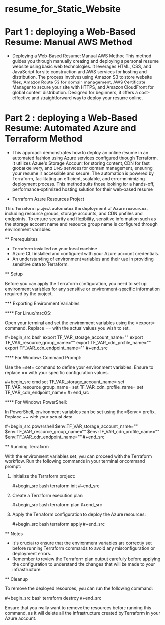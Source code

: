 # resume_for_Static_Website

# Part 1 : deploying a Web-Based Resume: Manual AWS Method

* Deploying a Web-Based Resume: Manual AWS Method
This method guides you through manually creating and deploying a personal resume website using basic web technologies. It leverages HTML, CSS, and JavaScript for site construction and AWS services for hosting and distribution. The process involves using Amazon S3 to store website files, Amazon Route 53 for domain management, AWS Certificate Manager to secure your site with HTTPS, and Amazon CloudFront for global content distribution. Designed for beginners, it offers a cost-effective and straightforward way to deploy your resume online. 

# Part 2 : deploying a Web-Based Resume: Automated Azure and Terraform Method

* This approach demonstrates how to deploy an online resume in an automated fashion using Azure services configured through Terraform. It utilizes Azure's Storage Account for storing content, CDN for fast global delivery, and DNS services for domain management, ensuring your resume is accessible and secure. The automation is powered by Terraform, facilitating an efficient, scalable, and error-minimizing deployment process. This method suits those looking for a hands-off, performance-optimized hosting solution for their web-based resume

* Terraform Azure Resources Project

This Terraform project automates the deployment of Azure resources, including resource groups, storage accounts, and CDN profiles and endpoints. To ensure security and flexibility, sensitive information such as the storage account name and resource group name is configured through environment variables.

** Prerequisites

- Terraform installed on your local machine.
- Azure CLI installed and configured with your Azure account credentials.
- An understanding of environment variables and their use in providing sensitive data to Terraform.

** Setup

Before you can apply the Terraform configuration, you need to set up environment variables for any sensitive or environment-specific information required by the project.

*** Exporting Environment Variables

**** For Linux/macOS:

Open your terminal and set the environment variables using the =export= command. Replace =<value>= with the actual values you wish to set.

#+begin_src bash
export TF_VAR_storage_account_name="<uniqueStorageAccountName>"
export TF_VAR_resource_group_name="<yourResourceGroupName>"
export TF_VAR_cdn_profile_name="<yourCDNProfileName>"
export TF_VAR_cdn_endpoint_name="<yourCDNEndpointName>"
#+end_src

**** For Windows Command Prompt:

Use the =set= command to define your environment variables. Ensure to replace =<value>= with your specific configuration values.

#+begin_src cmd
set TF_VAR_storage_account_name=<uniqueStorageAccountName>
set TF_VAR_resource_group_name=<yourResourceGroupName>
set TF_VAR_cdn_profile_name=<yourCDNProfileName>
set TF_VAR_cdn_endpoint_name=<yourCDNEndpointName>
#+end_src

**** For Windows PowerShell:

In PowerShell, environment variables can be set using the =$env:= prefix. Replace =<value>= with your actual data.

#+begin_src powershell
$env:TF_VAR_storage_account_name="<uniqueStorageAccountName>"
$env:TF_VAR_resource_group_name="<yourResourceGroupName>"
$env:TF_VAR_cdn_profile_name="<yourCDNProfileName>"
$env:TF_VAR_cdn_endpoint_name="<yourCDNEndpointName>"
#+end_src

** Running Terraform

With the environment variables set, you can proceed with the Terraform workflow. Run the following commands in your terminal or command prompt:

1. Initialize the Terraform project:

   #+begin_src bash
   terraform init
   #+end_src

2. Create a Terraform execution plan:

   #+begin_src bash
   terraform plan
   #+end_src

3. Apply the Terraform configuration to deploy the Azure resources:

   #+begin_src bash
   terraform apply
   #+end_src

** Notes

- It's crucial to ensure that the environment variables are correctly set before running Terraform commands to avoid any misconfiguration or deployment errors.
- Remember to review the Terraform plan output carefully before applying the configuration to understand the changes that will be made to your infrastructure.

** Cleanup

To remove the deployed resources, you can run the following command:

#+begin_src bash
terraform destroy
#+end_src

Ensure that you really want to remove the resources before running this command, as it will delete all the infrastructure created by Terraform in your Azure account.

